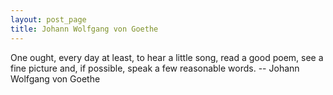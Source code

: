 ```yaml
---
layout: post_page
title: Johann Wolfgang von Goethe
---
```


One ought, every day at least, to hear a little song, read a good poem, see a fine picture and, if possible, speak a few reasonable words. -- Johann Wolfgang von Goethe
